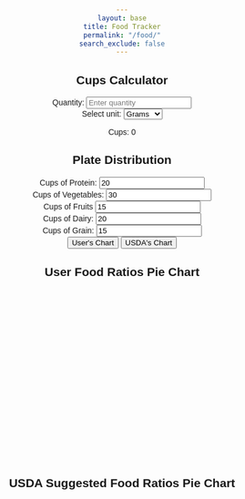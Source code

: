 ```yaml
---
layout: base
title: Food Tracker
permalink: "/food/"
search_exclude: false
---
```

<head>
  <meta charset="UTF-8">
  <meta name="viewport" content="width=device-width, initial-scale=1.0">
  <title>Weight to Cups Converter</title>
  <style>
    body {
      font-family: Arial, sans-serif;
      text-align: center;
      margin: 50px;
    }

    #converter {
      margin-top: 20px;
    }
  </style>
</head>
<body>
  <h2>Cups Calculator</h2>

  <div>
    <label for="quantity">Quantity:</label>
    <input type="number" id="quantity" placeholder="Enter quantity" oninput="convertToCups()">
  </div>

  <div>
    <label for="unit">Select unit:</label>
    <select id="unit" onchange="convertToCups()">
      <option value="grams">Grams</option>
      <option value="ounces">Ounces</option>
      <option value="pounds">Pounds</option>
    </select>
  </div>

  <div id="converter">
    <p id="result">Cups: 0</p>
  </div>

  <script>
    function convertToCups() {
      // Get the value and unit from the input
      var quantity = parseFloat(document.getElementById('quantity').value);
      var unit = document.getElementById('unit').value;

      // Conversion factors
      var gramsToCups = 0.24;
      var ouncesToCups = 0.125;
      var poundsToCups = 2;

      // Perform the conversion
      var cups;
      switch (unit) {
        case 'grams':
          cups = quantity * gramsToCups;
          break;
        case 'ounces':
          cups = quantity * ouncesToCups;
          break;
        case 'pounds':
          cups = quantity * poundsToCups;
          break;
        default:
          cups = 0;
      }

      // Display the result
      document.getElementById('result').innerHTML = 'Cups: ' + cups.toFixed(2);
    }
  </script>
</body>
<html lang="en">
  <h2>Plate Distribution</h2>
<body>
  <div>
    <label for="proteinRatio" class="label">Cups of Protein:</label>
    <input type="number" id="proteinRatio" value="20">
  </div>
  <div>
    <label for="vegetableRatio" class="label">Cups of Vegetables:</label>
    <input type="number" id="vegetableRatio" value="30">
  </div>
  <div>
    <label for="fruitRatio" class="label">Cups of Fruits</label>
    <input type="number" id="fruitRatio" value="15">
  </div>
  <div>
    <label for="dairyRatio" class="label">Cups of Dairy:</label>
    <input type="number" id="dairyRatio" value="20">
  </div>
  <div>
    <label for="grainRatio" class="label">Cups of Grain:</label>
    <input type="number" id="grainRatio" value="15">
  </div>
  <button class="btn" onclick="createPieChart()">User's Chart</button>
  <button class="btn" onclick="createUSDAChart()">USDA's Chart</button>

  <h2>User Food Ratios Pie Chart</h2>
  <svg id="userChart" width="300" height="300"></svg>
  
  <h2>USDA Suggested Food Ratios Pie Chart</h2>
  <svg id="usdaChart" width="300" height="300"></svg>

  <div id="legend"></div>

  <script>
    function createPieChart() {
      const protein = parseFloat(document.getElementById('proteinRatio').value);
      const vegetable = parseFloat(document.getElementById('vegetableRatio').value);
      const fruit = parseFloat(document.getElementById('fruitRatio').value);
      const dairy = parseFloat(document.getElementById('dairyRatio').value);
      const grain = parseFloat(document.getElementById('grainRatio').value);

      const total = protein + vegetable + fruit + dairy + grain;

      const proteinAngle = (protein / total) * 360;
      const vegetableAngle = (vegetable / total) * 360;
      const fruitAngle = (fruit / total) * 360;
      const dairyAngle = (dairy / total) * 360;
      const grainAngle = (grain / total) * 360;

      const userChart = document.getElementById('userChart');
      
      userChart.innerHTML = '';

      drawSegment(userChart, 150, 150, 100, 0, proteinAngle, '#FFC3BD');
      drawSegment(userChart, 150, 150, 100, proteinAngle, proteinAngle + vegetableAngle, '#C1E1C1');
      drawSegment(userChart, 150, 150, 100, proteinAngle + vegetableAngle, proteinAngle + vegetableAngle + fruitAngle, '#ADD8E6');
      drawSegment(userChart, 150, 150, 100, proteinAngle + vegetableAngle + fruitAngle, proteinAngle + vegetableAngle + fruitAngle + dairyAngle, '#FFD700');
      drawSegment(userChart, 150, 150, 100, proteinAngle + vegetableAngle + fruitAngle + dairyAngle, 360, '#E6A8D7');

      updateLegend();

      updateBinaryDisplay();
    }

    function createUSDAChart() {
      const usdaProtein = 20; // USDA suggested ratio for protein
      const usdaVegetable = 30; // USDA suggested ratio for vegetables
      const usdaFruit = 20; // USDA suggested ratio for fruits
      const usdaDairy = 20; // USDA suggested ratio for dairy
      const usdaGrain = 30; // USDA suggested ratio for grains

      const usdaTotal = usdaProtein + usdaVegetable + usdaFruit + usdaDairy + usdaGrain;

      const usdaProteinAngle = (usdaProtein / usdaTotal) * 360;
      const usdaVegetableAngle = (usdaVegetable / usdaTotal) * 360;
      const usdaFruitAngle = (usdaFruit / usdaTotal) * 360;
      const usdaDairyAngle = (usdaDairy / usdaTotal) * 360;
      const usdaGrainAngle = (usdaGrain / usdaTotal) * 360;

      const usdaChart = document.getElementById('usdaChart');

      usdaChart.innerHTML = '';

      drawSegment(usdaChart, 150, 150, 100, 0, usdaProteinAngle, '#FFC3BD');
      drawSegment(usdaChart, 150, 150, 100, usdaProteinAngle, usdaProteinAngle + usdaVegetableAngle, '#C1E1C1');
      drawSegment(usdaChart, 150, 150, 100, usdaProteinAngle + usdaVegetableAngle, usdaProteinAngle + usdaVegetableAngle + usdaFruitAngle, '#ADD8E6');
      drawSegment(usdaChart, 150, 150, 100, usdaProteinAngle + usdaVegetableAngle + usdaFruitAngle, usdaProteinAngle + usdaVegetableAngle + usdaFruitAngle + usdaDairyAngle, '#FFD700');
      drawSegment(usdaChart, 150, 150, 100, usdaProteinAngle + usdaVegetableAngle + usdaFruitAngle + usdaDairyAngle, 360, '#E6A8D7');

      updateLegend();
      updateBinaryDisplay();
    }

    function drawSegment(svg, x, y, radius, startAngle, endAngle, color) {
      const startRadians = (startAngle - 90) * Math.PI / 180;
      const endRadians = (endAngle - 90) * Math.PI / 180;
      const x1 = x + radius * Math.cos(startRadians);
      const y1 = y + radius * Math.sin(startRadians);
      const x2 = x + radius * Math.cos(endRadians);
      const y2 = y + radius * Math.sin(endRadians);
      const largeArcFlag = endAngle - startAngle <= 180 ? '0' : '1';
      const pathData = [
        `M ${x},${y}`,
        `L ${x1},${y1}`,
        `A ${radius},${radius} 0 ${largeArcFlag},1 ${x2},${y2}`,
        'Z'
      ].join(' ');
      const segment = document.createElementNS('http://www.w3.org/2000/svg', 'path');
      segment.setAttribute('d', pathData);
      segment.setAttribute('fill', color);
      svg.appendChild(segment);
    }

    function updateLegend() {
      const legend = document.getElementById('legend');
      legend.innerHTML = '';
      legend.innerHTML += '<div><span style="display:inline-block;width:20px;height:20px;background-color:#FFC3BD;"></span> Protein</div>';
      legend.innerHTML += '<div><span style="display:inline-block;width:20px;height:20px;background-color:#C1E1C1;"></span> Vegetable</div>';
      legend.innerHTML += '<div><span style="display:inline-block;width:20px;height:20px;background-color:#ADD8E6;"></span> Fruit</div>';
      legend.innerHTML += '<div><span style="display:inline-block;width:20px;height:20px;background-color:#FFD700;"></span> Dairy</div>';
      legend.innerHTML += '<div><span style="display:inline-block;width:20px;height:20px;background-color:#E6A8D7;"></span> Grain</div>';
    }
     

    // Call necessary functions
    createPieChart(); // Or createUSDAChart() based on the initial action
  </script>
</body>
</html>
